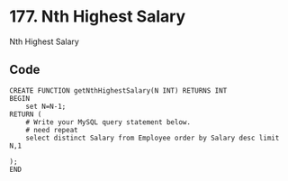 # 177. Nth Highest Salary
Nth Highest Salary

## Code
    CREATE FUNCTION getNthHighestSalary(N INT) RETURNS INT
    BEGIN
        set N=N-1;
    RETURN (
        # Write your MySQL query statement below.
        # need repeat
        select distinct Salary from Employee order by Salary desc limit N,1
        
    );
    END